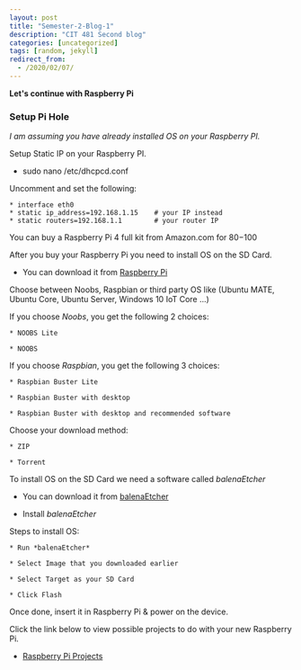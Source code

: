 ```yaml
---
layout: post
title: "Semester-2-Blog-1"
description: "CIT 481 Second blog"
categories: [uncategorized]
tags: [random, jekyll]
redirect_from:
  - /2020/02/07/
---
```

__Let's continue with Raspberry Pi__

### Setup Pi Hole

*I am assuming you have already installed OS on your Raspberry PI.*

Setup Static IP on your Raspberry PI.

  * sudo nano /etc/dhcpcd.conf 

  Uncomment and set the following:

    * interface eth0
    * static ip_address=192.168.1.15    # your IP instead
    * static routers=192.168.1.1        # your router IP

    







You can buy a Raspberry Pi 4 full kit from Amazon.com for $80-$100

After you buy your Raspberry Pi you need to install OS on the SD Card.

  * You can download it from [Raspberry Pi](https://www.raspberrypi.org/downloads/)

Choose between Noobs, Raspbian or third party OS like (Ubuntu MATE, Ubuntu Core, Ubuntu Server, Windows 10 IoT Core ...)

If you choose *Noobs*, you get the following 2 choices:

    * NOOBS Lite
  
    * NOOBS

If you choose *Raspbian*, you get the following 3 choices:

    * Raspbian Buster Lite

    * Raspbian Buster with desktop

    * Raspbian Buster with desktop and recommended software

Choose your download method:

    * ZIP

    * Torrent

To install OS on the SD Card we need a software called *balenaEtcher*

 * You can download it from [balenaEtcher](https://www.balena.io/etcher/)

* Install *balenaEtcher*

Steps to install OS:

    * Run *balenaEtcher*

    * Select Image that you downloaded earlier

    * Select Target as your SD Card

    * Click Flash

Once done, insert it in Raspberry Pi & power on the device.

Click the link below to view possible projects to do with your new Raspberry Pi.

  * [Raspberry Pi Projects](https://pimylifeup.com/category/projects/)


